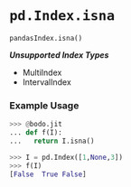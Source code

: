 # `pd.Index.isna`

`pandasIndex.isna()`

***Unsupported Index Types***

- MultiIndex
- IntervalIndex

### Example Usage

```py
>>> @bodo.jit
... def f(I):
...   return I.isna()

>>> I = pd.Index([1,None,3])
>>> f(I)
[False  True False]
```
